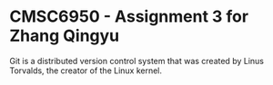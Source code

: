 # CMSC6950 - Assignment 3 for Zhang Qingyu

Git is a distributed version control system that was created by
Linus Torvalds, the creator of the Linux kernel. 

